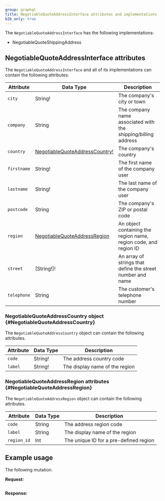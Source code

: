 ```yaml
---
group: graphql
title: NegotiableQuoteAddressInterface attributes and implementations
b2b_only: true
---
```


The `NegotiableQuoteAddressInterface` has the following implementations:

*  NegotiableQuoteShippingAddress

## NegotiableQuoteAddressInterface attributes

The `NegotiableQuoteAddressInterface` and all of its implementations can contain the following attributes.

Attribute |  Data Type | Description
--- | --- | ---
`city` | String! | The company's city or town
`company` | String | The company name associated with the shipping/billing address
`country` | [NegotiableQuoteAddressCountry!](#NegotiableQuoteAddressCountry) | The company's country
`firstname` | String! | The first name of the company user
`lastname` | String! | The last name of the company user
`postcode` | String | The company's ZIP or postal code
`region` | [NegotiableQuoteAddressRegion](#NegotiableQuoteAddressRegion) | An object containing the region name, region code, and region ID
`street` | [String!]! | An array of strings that define the street number and name
`telephone` | String | The customer's telephone number

### NegotiableQuoteAddressCountry object {#NegotiableQuoteAddressCountry}

The `NegotiableQuoteAddressCountry` object can contain the following attributes.

Attribute |  Data Type | Description
--- | --- | ---
`code` |String! | The address country code
`label` | String! | The display name of the region

### NegotiableQuoteAddressRegion attributes {#NegotiableQuoteAddressRegion}

The `NegotiableQuoteAddressRegion` object can contain the following attributes.

Attribute |  Data Type | Description
--- | --- | ---
`code` | String | The address region code
`label` | String | The display name of the region
`region_id` | Int | The unique ID for a pre-defined region

## Example usage

The following mutation.

**Request:**

```graphql

```
**Response:**

```json

```
